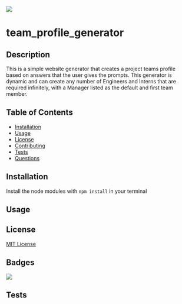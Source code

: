 <img src='https://img.shields.io/github/license/sosoberg/team_profile_generator?style=for-the-badge'>

# team_profile_generator

## Description

This is a simple website generator that creates a project teams profile based on answers that the user gives the prompts. This generator is dynamic and can create any number of Engineers and Interns that are required infinitely, with a Manager listed as the default and first team member. 

## Table of Contents

- [Installation](#installation)
- [Usage](#usage)
- [License](#license)
- [Contributing](#contributing)
- [Tests](#tests)
- [Questions](#questions)

## Installation

Install the node modules with `npm install` in your terminal

## Usage

<!-- Link to future tutorial video here -->

## License

[MIT License](LICENSE)

## Badges

<img src='https://img.shields.io/github/repo-size/sosoberg/team_profile_generator?style=for-the-badge'>



## Tests

<!-- Future tests for program coming -->